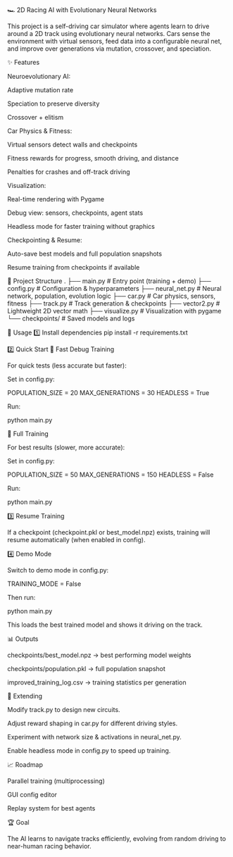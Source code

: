🏎️ 2D Racing AI with Evolutionary Neural Networks

This project is a self-driving car simulator where agents learn to drive around a 2D track using evolutionary neural networks.
Cars sense the environment with virtual sensors, feed data into a configurable neural net, and improve over generations via mutation, crossover, and speciation.

✨ Features

Neuroevolutionary AI:

Adaptive mutation rate

Speciation to preserve diversity

Crossover + elitism

Car Physics & Fitness:

Virtual sensors detect walls and checkpoints

Fitness rewards for progress, smooth driving, and distance

Penalties for crashes and off-track driving

Visualization:

Real-time rendering with Pygame

Debug view: sensors, checkpoints, agent stats

Headless mode for faster training without graphics

Checkpointing & Resume:

Auto-save best models and full population snapshots

Resume training from checkpoints if available

📂 Project Structure
.
├── main.py           # Entry point (training + demo)
├── config.py         # Configuration & hyperparameters
├── neural_net.py     # Neural network, population, evolution logic
├── car.py            # Car physics, sensors, fitness
├── track.py          # Track generation & checkpoints
├── vector2.py        # Lightweight 2D vector math
├── visualize.py      # Visualization with pygame
└── checkpoints/      # Saved models and logs

🚀 Usage
1️⃣ Install dependencies
pip install -r requirements.txt

2️⃣ Quick Start
🔹 Fast Debug Training

For quick tests (less accurate but faster):

Set in config.py:

POPULATION_SIZE = 20
MAX_GENERATIONS = 30
HEADLESS = True


Run:

python main.py

🔹 Full Training

For best results (slower, more accurate):

Set in config.py:

POPULATION_SIZE = 50
MAX_GENERATIONS = 150
HEADLESS = False


Run:

python main.py

3️⃣ Resume Training

If a checkpoint (checkpoint.pkl or best_model.npz) exists, training will resume automatically (when enabled in config).

4️⃣ Demo Mode

Switch to demo mode in config.py:

TRAINING_MODE = False


Then run:

python main.py


This loads the best trained model and shows it driving on the track.

📊 Outputs

checkpoints/best_model.npz → best performing model weights

checkpoints/population.pkl → full population snapshot

improved_training_log.csv → training statistics per generation

🧪 Extending

Modify track.py to design new circuits.

Adjust reward shaping in car.py for different driving styles.

Experiment with network size & activations in neural_net.py.

Enable headless mode in config.py to speed up training.

📈 Roadmap

 Parallel training (multiprocessing)

 GUI config editor

 Replay system for best agents

🏆 Goal

The AI learns to navigate tracks efficiently, evolving from random driving to near-human racing behavior.